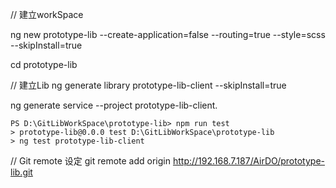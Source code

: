 

// 建立workSpace

ng new prototype-lib --create-application=false  --routing=true --style=scss --skipInstall=true

cd prototype-lib

// 建立Lib
ng generate library prototype-lib-client  --skipInstall=true

ng generate service --project prototype-lib-client.

```
PS D:\GitLibWorkSpace\prototype-lib> npm run test
> prototype-lib@0.0.0 test D:\GitLibWorkSpace\prototype-lib
> ng test prototype-lib-client
```

// Git remote 设定
git remote add origin http://192.168.7.187/AirDO/prototype-lib.git   

